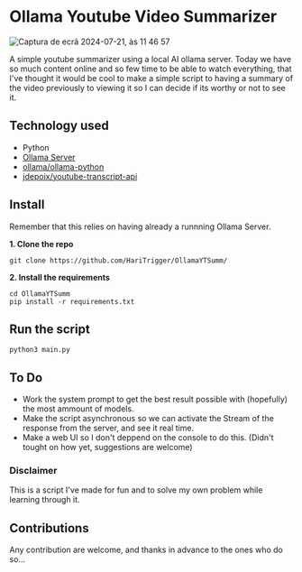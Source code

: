 # Ollama Youtube Video Summarizer
![Captura de ecrã 2024-07-21, às 11 46 57](https://github.com/user-attachments/assets/81c4568b-34b8-479c-a18d-fadb82cde568)

A simple youtube summarizer using a local AI ollama server.
Today we have so much content online and so few time to be able to watch everything, that I've thought it would be cool to make a simple script to having a summary of the video previously to viewing it so I can decide if its worthy or not to see it. 

## Technology used
* Python
* [Ollama Server](https://ollama.com/)
* [ollama/ollama-python](https://github.com/ollama/ollama-python)
* [jdepoix/youtube-transcript-api](https://github.com/jdepoix/youtube-transcript-api/)

## Install
Remember that this relies on having already a runnning Ollama Server.

**1. Clone the repo**
```
git clone https://github.com/HariTrigger/OllamaYTSumm/
```
**2. Install the requirements**
```
cd OllamaYTSumm
pip install -r requirements.txt
```

## Run the script
```
python3 main.py
```

## To Do 
* Work the system prompt to get the best result possible with (hopefully) the most ammount of models.
* Make the script asynchronous so we can activate the Stream of the response from the server, and see it real time.
* Make a web UI so I don't deppend on the console to do this. (Didn't tought on how yet, suggestions are welcome)

### Disclaimer
This is a script I've made for fun and to solve my own problem while learning through it. 

## Contributions
Any contribution are welcome, and thanks in advance to the ones who do so...
